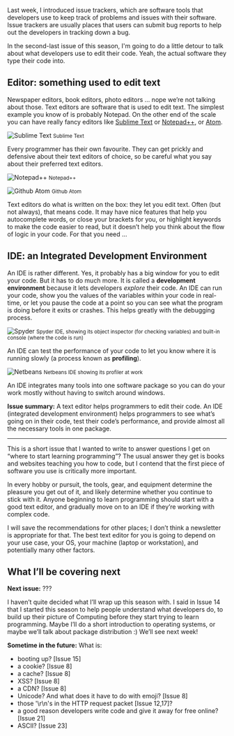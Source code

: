 Last week, I introduced issue trackers, which are software tools that developers use to keep track of problems and issues with their software. Issue trackers are usually places that users can submit bug reports to help out the developers in tracking down a bug.

In the second-last issue of this season, I'm going to do a little detour to talk about what developers use to edit their code. Yeah, the actual software they type their code into.

## Editor: something used to edit text

Newspaper editors, book editors, photo editors … nope we’re not talking about those. Text editors are software that is used to edit text. The simplest example you know of is probably Notepad. On the other end of the scale you can have really fancy editors like [Sublime Text](https://www.sublimetext.com/) or [Notepad++](https://notepad-plus-plus.org/), or [Atom](https://atom.io/).


![Sublime Text](https://github.com/ngjunsiang/laymansguide/blob/master/season2/issue025/issue025_01.png?raw=true)
<small>Sublime Text</small>


Every programmer has their own favourite. They can get prickly and defensive about their text editors of choice, so be careful what you say about their preferred text editors.


![Notepad++](https://github.com/ngjunsiang/laymansguide/blob/master/season2/issue025/issue025_02.png?raw=true)
<small>Notepad++</small>



![Github Atom](https://github.com/ngjunsiang/laymansguide/blob/master/season2/issue025/issue025_03.png?raw=true)
<small>Github Atom</small>


Text editors do what is written on the box: they let you edit text. Often (but not always), that means code. It may have nice features that help you autocomplete words, or close your brackets for you, or highlight keywords to make the code easier to read, but it doesn’t help you think about the flow of logic in your code. For that you need …

## IDE: an Integrated Development Environment

An IDE is rather different. Yes, it probably has a big window for you to edit your code. But it has to do much more. It is called a **development environment** because it lets developers *explore* their code. An IDE can run your code, show you the values of the variables within your code in real-time, or let you pause the code at a point so you can see what the program is doing before it exits or crashes. This helps greatly with the debugging process.


![Spyder](https://github.com/ngjunsiang/laymansguide/blob/master/season2/issue025/issue025_04.png?raw=true)
<small>Spyder IDE, showing its object inspector (for checking variables) and built-in console (where the code is run)</small>


An IDE can test the performance of your code to let you know where it is running slowly (a process known as **profiling**).


![Netbeans](https://github.com/ngjunsiang/laymansguide/blob/master/season2/issue025/issue025_05.png?raw=true)
<small>Netbeans IDE showing its profiler at work</small>


An IDE integrates many tools into one software package so you can do your work mostly without having to switch around windows.

**Issue summary:** A text editor helps programmers to edit their code. An IDE (integrated development environment) helps programmers to see what’s going on in their code, test their code’s performance, and provide almost all the necessary tools in one package.

-----

This is a short issue that I wanted to write to answer questions I get on “where to start learning programming”? The usual answer they get is books and websites teaching you how to code, but I contend that the first piece of software you use is critically more important.

In every hobby or pursuit, the tools, gear, and equipment determine the pleasure you get out of it, and likely determine whether you continue to stick with it. Anyone beginning to learn programming should start with a good text editor, and gradually move on to an IDE if they’re working with complex code.

I will save the recommendations for other places; I don’t think a newsletter is appropriate for that. The best text editor for you is going to depend on your use case, your OS, your machine (laptop or workstation), and potentially many other factors.

## What I’ll be covering next

**Next issue:** ???

I haven’t quite decided what I’ll wrap up this season with. I said in Issue 14 that I started this season to help people understand what developers do, to build up their picture of Computing before they start trying to learn programming. Maybe I’ll do a short introduction to operating systems, or maybe we’ll talk about package distribution :) We’ll see next week!

**Sometime in the future:** What is:

- booting up? [Issue 15]
- a cookie? [Issue 8]
- a cache? [Issue 8]
- XSS? [Issue 8]
- a CDN? [Issue 8]
- Unicode? And what does it have to do with emoji? [Issue 8]
- those '\r\n's in the HTTP request packet [Issue 12,17]?
- a good reason developers write code and give it away for free online? [Issue 21]
- ASCII? [Issue 23]
